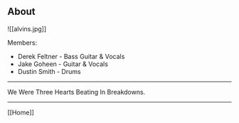 ## About

![[alvins.jpg]]

Members: 

- Derek Feltner - Bass Guitar & Vocals
- Jake Goheen - Guitar & Vocals
- Dustin Smith - Drums

---

We Were Three Hearts Beating In Breakdowns.

---

[[Home]]